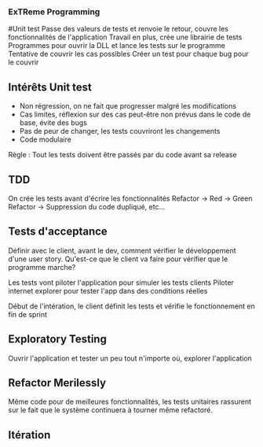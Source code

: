 ### ExTReme Programming

#Unit test
Passe des valeurs de tests et renvoie le retour, couvre les fonctionnalités de l'application
Travail en plus, crée une librairie de tests
Programmes pour ouvrir la DLL et lance les tests sur le programme
Tentative de couvrir les cas possibles
Créer un test pour chaque bug pour le couvrir

## Intérêts Unit test
- Non régression, on ne fait que progresser malgré les modifications
- Cas limites, réflexion sur des cas peut-être non prévus dans le code de base, évite des bugs
- Pas de peur de changer, les tests couvriront les changements
- Code modulaire

Règle : Tout les tests doivent être passés par du code avant sa release

## TDD

On crée les tests avant d'écrire les fonctionnalités
Refactor -> Red -> Green
Refactor -> Suppression du code dupliqué, etc...

## Tests d'acceptance

Définir avec le client, avant le dev, comment vérifier le développement d'une user story.
Qu'est-ce que le client va faire pour vérifier que le programme marche?

Les tests vont piloter l'application pour simuler les tests clients
Piloter internet explorer pour tester l'app dans des conditions réelles

Début de l'intération, le client définit les tests et vérifie le fonctionnement en fin de sprint

## Exploratory Testing

Ouvrir l'application et tester un peu tout n'importe où, explorer l'application

## Refactor Merilessly

Même code pour de meilleures fonctionnalités, les tests unitaires rassurent sur le fait que le système continuera à tourner même refactoré.

## Itération
